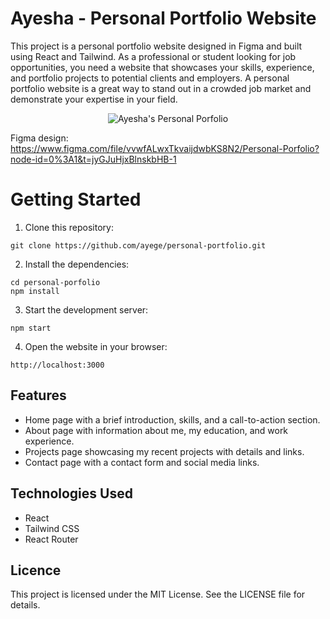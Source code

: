 # Ayesha - Personal Portfolio Website

This project is a personal portfolio website designed in Figma and built using React and Tailwind. As a professional or student looking for job opportunities, you need a website that showcases your skills, experience, and portfolio projects to potential clients and employers. A personal portfolio website is a great way to stand out in a crowded job market and demonstrate your expertise in your field.

<p align="center">
  <img src="https://user-images.githubusercontent.com/43933845/228845258-b80e7d63-d00f-454f-887c-ca0905e6946c.png" alt="Ayesha's Personal Porfolio"/>
</p>

Figma design:
https://www.figma.com/file/vvwfALwxTkvaijdwbKS8N2/Personal-Porfolio?node-id=0%3A1&t=jyGJuHjxBlnskbHB-1

# Getting Started

1. Clone this repository:

`git clone https://github.com/ayege/personal-portfolio.git`

2. Install the dependencies:

`cd personal-porfolio` <br />
`npm install`

3. Start the development server:

`npm start`

4. Open the website in your browser:

`http://localhost:3000`


## Features

- Home page with a brief introduction, skills, and a call-to-action section.
- About page with information about me, my education, and work experience.
- Projects page showcasing my recent projects with details and links.
- Contact page with a contact form and social media links.

## Technologies Used

- React
- Tailwind CSS
- React Router

## Licence

This project is licensed under the MIT License. See the LICENSE file for details.
